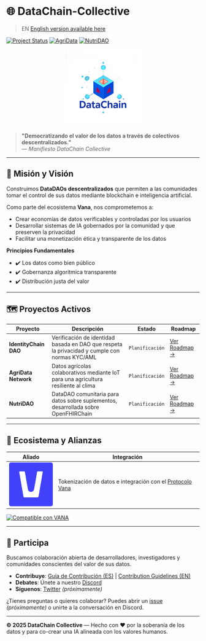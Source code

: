 # 🌐 DataChain-Collective

> EN [English version available here](./README.md)

[![Project Status](https://img.shields.io/badge/IdentityChain-Planificación-blue)](projects/daos/identitychain/ROADMAP.ES.md)
[![AgriData](https://img.shields.io/badge/AgriData-Planificación-blue)](projects/daos/agridata/ROADMAP.ES.md)
[![NutriDAO](https://img.shields.io/badge/NutriDAO-Planificación-blue)](projects/daos/nutridao/ROADMAP.ES.md)

<!-- Banner Dinámico -->
[//]: # ([![DataChain Collective Banner]&#40;./assets/banners/main-banner.png&#41;]&#40;https://datachain-collective.io&#41;)

<!-- Logotipo Principal -->
<div align="center">
  <img src="./assets/logos/main-logo-trans.png" alt="DataChain Collective Logo" width="200">
</div>

> **"Democratizando el valor de los datos a través de colectivos descentralizados."**  
> — *Manifiesto DataChain Collective*

---

## 🚀 Misión y Visión

Construimos **DataDAOs descentralizados** que permiten a las comunidades tomar el control de sus datos mediante blockchain e inteligencia artificial.

Como parte del ecosistema **Vana**, nos comprometemos a:
- Crear economías de datos verificables y controladas por los usuarios  
- Desarrollar sistemas de IA gobernados por la comunidad y que preserven la privacidad  
- Facilitar una monetización ética y transparente de los datos

**Principios Fundamentales**  
- ✔️ Los datos como bien público  
- ✔️ Gobernanza algorítmica transparente  
- ✔️ Distribución justa del valor  

---

## 🗺️ Proyectos Activos

| Proyecto | Descripción | Estado | Roadmap |
|----------|-------------|--------|---------|
| **IdentityChain DAO** | Verificación de identidad basada en DAO que respeta la privacidad y cumple con normas KYC/AML | `Planificación` | [Ver Roadmap →](./projects/daos/identitychain/ROADMAP.ES.md) |
| **AgriData Network** | Datos agrícolas colaborativos mediante IoT para una agricultura resiliente al clima | `Planificación` | [Ver Roadmap →](./projects/daos/agridata/ROADMAP.ES.md) |
| **NutriDAO** | DataDAO comunitaria para datos sobre suplementos, desarrollada sobre OpenFHIRChain | `Planificación` | [Ver Roadmap →](./projects/daos/nutridao/ROADMAP.ES.md) |

---

## 🤝 Ecosistema y Alianzas

| Aliado | Integración |
|--------|-------------|
| <img src="./assets/logos/partner-logos/vana-logo.png" width="120" /> | Tokenización de datos e integración con el [Protocolo Vana](https://vana.com) |

[![Compatible con VANA](https://img.shields.io/badge/VANA-Ecosistema-7c3aed)](https://vana.ai)

---

## 🌱 Participa

Buscamos colaboración abierta de desarrolladores, investigadores y comunidades conscientes del valor de sus datos.

- **Contribuye**: [Guía de Contribución (ES)](CONTRIBUTING.ES.md) | [Contribution Guidelines (EN)](CONTRIBUTING.md)  
- **Debates**: Únete a nuestro [Discord](https://discord.com/channels/1384877094156239039/1384877094747639810)
- **Síguenos**: [Twitter](https://twitter.com/datachaincol_not_yet) *(próximamente)*

¿Tienes preguntas o quieres colaborar? Puedes abrir un [issue](https://github.com/datachain-collective/issues_not_yet) *(próximamente)* o unirte a la conversación en Discord.

---

**© 2025 DataChain Collective** — Hecho con ❤️ por la soberanía de los datos y para co-crear una IA alineada con los valores humanos.